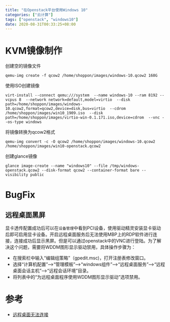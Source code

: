 ```yaml
---
title: "在Openstack平台使用Windows 10"
categories: ["云计算"]
tags: ["openstack", "windows10"]
date: 2020-08-31T00:33:25+08:00
---
```


# KVM镜像制作

创建空的镜像文件

`qemu-img create -f qcow2 /home/shoppon/images/windows-10.qcow2 160G`

使用ISO创建镜像

`virt-install --connect qemu:///system  --name windows-10 --ram 8192 --vcpus 8  --network network=default,model=virtio  --disk path=/home/shoppon/images/windows-10.qcow2,format=qcow2,device=disk,bus=virtio  --cdrom /home/shoppon/images/win10_1909.iso  --disk path=/home/shoppon/images/virtio-win-0.1.171.iso,device=cdrom  --vnc --os-type windows`

将镜像转换为qcow2格式

`qemu-img convert -c -O qcow2 /home/shoppon/images/windows-10.qcow2 /home/shoppon/images/win10-openstack.qcow2`

创建glance镜像

`glance image-create --name "windows10" --file /tmp/windows-openstack.qcow2 --disk-format qcow2 --container-format bare --visibility public`

# BugFix

## 远程桌面黑屏
显卡透传配置成功后可以在`设备管理`中看到PCI设备，使用驱动精灵安装显卡驱动后即可启用显卡设备。开启远程桌面服务后无法使用MBP上的RDP软件进行连接，连接成功后显示黑屏。但是可以通过openstack中的VNC进行登陆。为了解决这个问题，需要将WDDM图形显示驱动禁用，具体操作步骤为：
- 在搜索栏中输入“编辑组策略”（gpedit.msc)，打开注册表修改窗口。
- 选择“计算机配置”-->“管理模板”-->“windows组件”-->“远程桌面服务”-->“远程桌面会话主机”-->“远程会话环境”目录。
- 将列表中的“为远程桌面程序使用WDDM图形显示驱动”选项禁用。


# 参考

- [远程桌面无法连接](https://answers.microsoft.com/en-us/windows/forum/all/remote-desktop-black-screen/63c665b5-883d-45e7-9356-f6135f89837a?page=2)